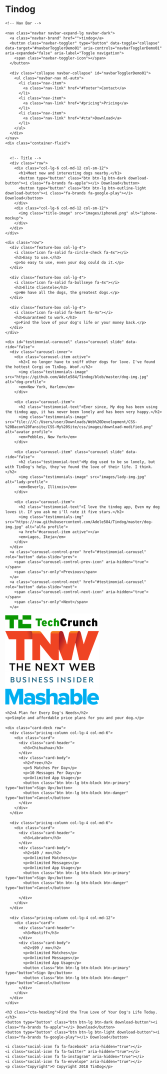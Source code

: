 # Tindog
<!DOCTYPE html>
<html>

<head>
  <meta charset="utf-8">
  <title>TinDog</title>

  <!-- GOOGLE FONTS -->
  <link rel="stylesheet" href="https://cdn.jsdelivr.net/npm/bootstrap@4.0.0/dist/css/bootstrap.min.css" integrity="sha384-Gn5384xqQ1aoWXA+058RXPxPg6fy4IWvTNh0E263XmFcJlSAwiGgFAW/dAiS6JXm" crossorigin="anonymous">

  <!-- CSS stylesheet -->
  <link href="https://fonts.googleapis.com/css2?family=Merriweather:ital,wght@0,400;0,700;1,300;1,400&family=Montserrat:ital,wght@0,300;0,400;0,500;0,600;0,700;0,800;0,900;1,400;1,900&family=Sacramento&family=Ubuntu&display=swap" rel="stylesheet">
  <link href="https://fonts.googleapis.com/css2?family=Merriweather:ital,wght@0,400;0,700;1,300;1,400&family=Montserrat:wght@900&family=Sacramento&family=Ubuntu&display=swap" rel="stylesheet">
  <link href="https://fonts.googleapis.com/css2?family=Merriweather:ital,wght@0,400;0,700;1,300;1,400&family=Montserrat:ital,wght@0,400;0,900;1,400;1,900&family=Sacramento&family=Ubuntu&display=swap" rel="stylesheet">
  <link rel="stylesheet" href="css/styles.css">

  <!-- Font awesome -->
  <script src="https://kit.fontawesome.com/f864b4806e.js" crossorigin="anonymous"></script>

  <!-- Bootstrap Scripts -->
  <script src="https://code.jquery.com/jquery-3.2.1.slim.min.js" integrity="sha384-KJ3o2DKtIkvYIK3UENzmM7KCkRr/rE9/Qpg6aAZGJwFDMVNA/GpGFF93hXpG5KkN" crossorigin="anonymous"></script>
  <script src="https://cdn.jsdelivr.net/npm/popper.js@1.12.9/dist/umd/popper.min.js" integrity="sha384-ApNbgh9B+Y1QKtv3Rn7W3mgPxhU9K/ScQsAP7hUibX39j7fakFPskvXusvfa0b4Q" crossorigin="anonymous"></script>
  <script src="https://cdn.jsdelivr.net/npm/bootstrap@4.0.0/dist/js/bootstrap.min.js" integrity="sha384-JZR6Spejh4U02d8jOt6vLEHfe/JQGiRRSQQxSfFWpi1MquVdAyjUar5+76PVCmYl" crossorigin="anonymous"></script>

</head>

<body>

  <section id="title">


    <!-- Nav Bar -->

    <nav class="navbar navbar-expand-lg navbar-dark">
      <a class="navbar-brand" href="">tindog</a>
      <button class="navbar-toggler" type="button" data-toggle="collapse" data-target="#navbarTogglerDemo01" aria-controls="navbarTogglerDemo01" aria-expanded="false" aria-label="Toggle navigation">
        <span class="navbar-toggler-icon"></span>
      </button>

      <div class="collapse navbar-collapse" id="navbarTogglerDemo01">
        <ul class="navbar-nav ml-auto">
          <li class="nav-item">
            <a class="nav-link" href="#footer">Contact</a>
          </li>
          <li class="nav-item">
            <a class="nav-link" href="#pricing">Pricing</a>
          </li>
          <li class="nav-item">
            <a class="nav-link" href="#cta">Download</a>
          </li>
        </ul>
      </div>
    </nav>
    <div class="container-fluid">


      <!-- Title -->
      <div class="row">
        <div class="col-lg-6 col-md-12 col-sm-12">
          <h1>Meet new and interesting dogs nearby.</h1>
          <button type="button" class="btn btn-lg btn-dark download-button"><i class="fa-brands fa-apple"></i> Download</button>
          <button type="button" class="btn btn-lg btn-outline-light download-button"><i class="fa-brands fa-google-play"></i> Download</button>
        </div>
        <div class="col-lg-6 col-md-12 col-sm-12">
          <img class="title-image" src="images/iphone6.png" alt="iphone-mockup">
        </div>
      </div>
    </div>

  </section>


  <!-- Features -->

  <section id="features">

    <div class="row">
      <div class="feature-box col-lg-4">
        <i class="icon fa-solid fa-circle-check fa-4x"></i>
        <h3>Easy to use.</h3>
        <p>So easy to use, even your dog could do it.</p>
      </div>

      <div class="feature-box col-lg-4">
        <i class="icon fa-solid fa-bullseye fa-4x"></i>
        <h3>Elite Clientele</h3>
        <p>We have all the dogs, the greatest dogs.</p>
      </div>

      <div class="feature-box col-lg-4">
        <i class="icon fa-solid fa-heart fa-4x"></i>
        <h3>Guaranteed to work.</h3>
        <p>Find the love of your dog's life or your money back.</p>
      </div>
    </div>

  </section>


  <!-- Testimonials -->

  <section id="testimonials">

    <div id="testimonial-carousel" class="carousel slide" data-ride="false">
      <div class="carousel-inner">
        <div class="carousel-item active">
          <h2>I no longer have to sniff other dogs for love. I've found the hottest Corgi on TinDog. Woof.</h2>
          <img class="testimonials-image" src="https://github.com/Adele584/Tindog/blob/master/dog-img.jpg" alt="dog-profile">
          <em>New York, Harlem</em>
        </div>

        <div class="carousel-item">
          <h2 class="testimonial-text">Ever since, My dog has been using the tindog app, it has never been lonely and has been very happy.</h2>
          <img class="testimonials-image" src="file:///C:/Users/user/Downloads/Web%20Development/CSS-%20Bacon%20Fansite/CSS-My%20Site/css/images/download-modified.png" alt="avatar profile">
          <em>Pebbles, New York</em>
        </div>

        <div class="carousel-item" class="carousel slide" data-ride="false">
          <h2 class="testimonial-text">My dog used to be so lonely, but with TinDog's help, they've found the love of their life. I think.</h2>
          <img class="testimonials-image" src="images/lady-img.jpg" alt="lady-profile">
          <em>Beverly, Illinois</em>
        </div>

        <div class="carousel-item">
          <h2 class="testimonial-text">I love the tindog app, Even my dog loves it. If you ask me i'll rate it five stars.</h2>
          <img class="testimonials-img" src="https://raw.githubusercontent.com/Adele584/Tindog/master/dog-img.jpg" alt="alfa profile">
          <a href="#carousel-item active"></a>
          <em>Lagos, Ikeja</em>
        </div>
      </div>
      <a class="carousel-control-prev" href="#testimonial-carousel" role="button" data-slide="prev">
        <span class="carousel-control-prev-icon" aria-hidden="true"></span>
        <span class="sr-only">Previous</span>
      </a>
      <a class="carousel-control-next" href="#testimonial-carousel" role="button" data-slide="next">
        <span class="carousel-control-next-icon" aria-hidden="true"></span>
        <span class="sr-only">Next</span>
      </a>

  </section>


  <!-- Press -->

  <section id="press">
    <img class="press-logo" src="https://github.com/Adele584/Tindog/blob/master/TechCrunch.png" alt="tc-logo">
    <img class="press-logo" src="https://github.com/Adele584/Tindog/blob/master/tnw.png" alt="tnw-logo">
    <img class="press-logo" src="https://github.com/Adele584/Tindog/blob/master/bizinsider.png" alt="biz-insider-logo">
    <img class="press-logo" src="https://github.com/Adele584/Tindog/blob/master/mashable.png" alt="mashable-logo">

  </section>


  <!-- Pricing -->

  <section id="pricing">

    <h2>A Plan for Every Dog's Needs</h2>
    <p>Simple and affordable price plans for you and your dog.</p>

    <div class="card-deck row">
      <div class="pricing-column col-lg-4 col-md-6">
        <div class="card">
          <div class="card-header">
            <h3>Chihuahua</h3>
          </div>
          <div class="card-body">
            <h2>Free</h2>
            <p>5 Matches Per Day</p>
            <p>10 Messages Per Day</p>
            <p>Unlimited App Usage</p>
            <button class="btn btn-lg btn-block btn-primary" type="button">Sign Up</button>
            <button class="btn btn-lg btn-block btn-danger" type="button">Cancel</button>
          </div>
        </div>
      </div>

      <div class="pricing-column col-lg-4 col-md-6">
        <div class="card">
          <div class="card-header">
            <h3>Labrador</h3>
          </div>
          <div class="card-body">
            <h2>$49 / mo</h2>
            <p>Unlimited Matches</p>
            <p>Unlimited Messages</p>
            <p>Unlimited App Usage</p>
            <button class="btn btn-lg btn-block btn-primary" type="button">Sign Up</button>
            <button class="btn btn-lg btn-block btn-danger" type="button">Cancel</button>

          </div>
        </div>
      </div>

      <div class="pricing-column col-lg-4 col-md-12">
        <div class="card">
          <div class="card-header">
            <h3>Mastiff</h3>
          </div>
          <div class="card-body">
            <h2>$99 / mo</h2>
            <p>Unlimited Matches</p>
            <p>Unlimited Messages</p>
            <p>Unlimited App Usage</p>
            <button class="btn btn-lg btn-block btn-primary" type="button">Sign Up</button>
            <button class="btn btn-lg btn-block btn-danger" type="button">Cancel</button>
          </div>
        </div>
      </div>
    </div>

  </section>


  <!-- Call to Action -->

  <section id="cta">

    <h3 class="cta-heading">Find the True Love of Your Dog's Life Today.</h3>
    <button type="button" class="btn btn-lg btn-dark download-button"><i class="fa-brands fa-apple"></i> Download</button>
    <button type="button" class="btn btn-lg btn-light download-button"><i class="fa-brands fa-google-play"></i> Download</button>

  </section>


  <!-- Footer -->

  <footer id="footer">

    <i class="social-icon fa fa-facebook" aria-hidden="true"></i>
    <i class="social-icon fa fa-twitter" aria-hidden="true"></i>
    <i class="social-icon fa fa-instagram" aria-hidden="true"></i>
    <i class="social-icon fa fa-envelope" aria-hidden="true"></i>
    <p class="Copyright">© Copyright 2018 TinDog</p>

  </footer>


</body>

</html>
